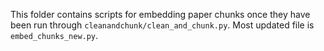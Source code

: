 This folder contains scripts for embedding paper chunks once they have been run through `cleanandchunk/clean_and_chunk.py`. Most updated file is `embed_chunks_new.py`.
